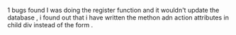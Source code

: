 1   bugs found
I was doing the register function and it wouldn't update the database , i found out that i have written the methon adn action attributes in child div instead of the form .